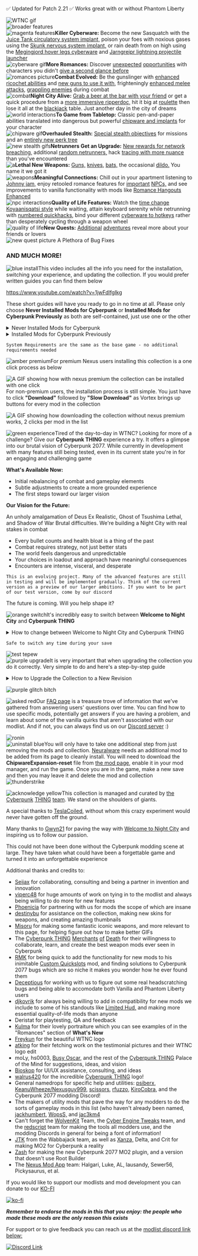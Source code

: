 ✅ Updated for Patch 2.21                                                           ✅ Works great with or without Phantom Liberty

![WTNC gif](https://github.com/z9er/CyberpunkTHING/raw/refs/heads/main/resources/documents/high-quality-02_8.avif)\
![broader features](https://i.imgur.com/hAEvnZA.png)\
![magenta features](https://i.imgur.com/93bGcdO.png)**Killer Cyberware:** Become the new Sasquatch with the [Juice Tank circulatory system implant,](https://www.nexusmods.com/cyberpunk2077/mods/16031) poison your foes with noxious gases using the [Skunk nervous system implant,](https://www.nexusmods.com/cyberpunk2077/mods/16031) or rain death from on high using the [Megingjord hover legs cyberware](https://www.nexusmods.com/cyberpunk2077/mods/12664) and [Jarngreipr lightning projectile launcher](https://www.nexusmods.com/cyberpunk2077/mods/12591)\
![cyberware gif](https://github.com/z9er/CyberpunkTHING/raw/refs/heads/main/resources/images/cyberware-fastflix-48a7.avif)**More Romances:** Discover [unexpected](https://www.nexusmods.com/cyberpunk2077/mods/9573) [opportunities](https://www.nexusmods.com/cyberpunk2077/mods/11097) with characters you didn't [give a second glance before](https://www.nexusmods.com/cyberpunk2077/mods/9191)\
![romances picture](https://i.imgur.com/nsHfvYv.png)**Combat Evolved:** Be the gunslinger with [enhanced ricochet abilities](https://www.nexusmods.com/cyberpunk2077/mods/7197) and [new guns to use it with,](https://www.nexusmods.com/cyberpunk2077/mods/15889) frighteningly [enhanced melee attacks,](https://www.nexusmods.com/cyberpunk2077/mods/16921) [grappling enemies](https://www.nexusmods.com/cyberpunk2077/mods/10556) during combat\
![combat](https://github.com/z9er/CyberpunkTHING/raw/refs/heads/main/resources/images/body%20shotgun-fastflix-7f3c.avif)**Night City Alive:** [Grab a beer at the bar with your friend](https://www.nexusmods.com/cyberpunk2077/mods/5519) or get a quick procedure from a [more immersive ripperdoc,](https://www.nexusmods.com/cyberpunk2077/mods/7064) hit it big at [roulette](https://www.nexusmods.com/cyberpunk2077/mods/15450) then lose it all at the [blackjack](https://www.nexusmods.com/cyberpunk2077/mods/19575) table. Just another day in the city of dreams\
![world interactions](https://i.imgur.com/pHJCsbW.png)**To Game from Tabletop:** Classic pen-and-paper abilities translated into dangerous but powerful [chipware and implants](https://www.nexusmods.com/cyberpunk2077/mods/19798) for your character\
![chipware gif](https://github.com/z9er/CyberpunkTHING/raw/refs/heads/main/resources/images/senku-fastflix-1c4d.avif)**Overhauled Stealth:** [Special stealth objectives](https://www.nexusmods.com/cyberpunk2077/mods/7616) for missions and an [entirely new perk tree](https://www.nexusmods.com/cyberpunk2077/mods/7616)\
![new stealth gifs](https://github.com/z9er/CyberpunkTHING/raw/refs/heads/main/resources/images/stealthrunner-fastflix-0dd3.avif)**Netrunners Get an Upgrade:** [New rewards for network breaching,](https://www.nexusmods.com/cyberpunk2077/mods/10355) additional [random netrunners,](https://www.nexusmods.com/cyberpunk2077/mods/16475) hack [tracing with more nuance](https://www.nexusmods.com/cyberpunk2077/mods/12445) than you've encountered\
![a](https://github.com/z9er/CyberpunkTHING/raw/refs/heads/main/resources/images/voodoo-fastflix-5fe5.avif)**Lethal New Weapons:** [Guns,](https://www.nexusmods.com/cyberpunk2077/mods/15889) [knives,](https://www.nexusmods.com/cyberpunk2077/mods/19608) [bats,](https://www.nexusmods.com/cyberpunk2077/mods/20827) the occasional [dildo.](https://www.nexusmods.com/cyberpunk2077/mods/20073) You name it we got it\
![weapons](https://i.imgur.com/1Eyaq3C.png)**Meaningful Connections:** Chill out in your apartment listening to [Johnny jam,](https://) enjoy retooled romance features for [important](https://www.nexusmods.com/cyberpunk2077/mods/4626) [NPCs,](https://www.nexusmods.com/cyberpunk2077/mods/4508) and see improvements to vanilla functionality with mods like [Romance Hangouts Enhanced](https://www.nexusmods.com/cyberpunk2077/mods/11590)\
![npc interactions](https://i.imgur.com/dCCKHSr.png)**Quality of Life Features:** Watch the [time change](https://www.nexusmods.com/cyberpunk2077/mods/5115) [Koyaanisqatsi style](https://youtu.be/QI2IlA3ztIo?t=124) while waiting, attain keyboard serenity while netrunning with [numbered quickhacks,](https://www.nexusmods.com/cyberpunk2077/mods/7238) bind your different [cyberware to hotkeys](https://www.nexusmods.com/cyberpunk2077/mods/3096) rather than desperately cycling through a weapon wheel\
![quality of life](https://github.com/z9er/CyberpunkTHING/raw/refs/heads/main/resources/images/timeskip_1-fastflix-f9ce.avif)**New Quests:** [Additional](https://www.nexusmods.com/cyberpunk2077/mods/8413) [adventures](https://www.nexusmods.com/cyberpunk2077/mods/7833) reveal more about your friends or lovers\
![new quest picture](https://i.imgur.com/V5cwJP5.png) A Plethora of Bug Fixes

### AND MUCH MORE!

![blue install](https://i.imgur.com/kycrJIe.png)This video includes all the info you need for the installation, switching your experience, and updating the collection. If you would prefer written guides you can find them below  &#x20;

https://www.youtube.com/watch?v=1jwFdlfgIkg

These short guides will have you ready to go in no time at all. Please only choose **Never Installed Mods for Cyberpunk** or **Installed Mods for Cyberpunk Previously** as both are self-contained, just use one or the other

<details><summary>Never Installed Mods for Cyberpunk</summary>
⠀

# Installing Vortex

1️⃣ Ensure that you have installed Vortex if you haven't, which can be obtained [the link below](https://www.nexusmods.com/site/mods/1?tab=files)

[![Vortex](https://i.imgur.com/xXhkzvj.png)](https://www.nexusmods.com/site/mods/1?tab=files "Vortex download")

# Managing Cyberpunk

1️⃣ In the main Vortex Window, click on **"Select a game to manage"**

![Vortex First Steps 5](https://i.imgur.com/MQG9vBR.png)

2️⃣ On the next screen scroll down to the **"Cyberpunk 2077"** icon and, when mousing over it, click on **"Manage"** in orange

![Vortex First Steps 6](https://i.imgur.com/n9HwYPW.png)

3️⃣ On the popup that appears, click on **"Download"** on the bottom right in orange, after this Vortex will restart

![Vortex First Steps 7](https://i.imgur.com/C9vRW9M.png)

4️⃣ After Vortex restarts, a **"Game not discovered"** popup will appear, click **"Continue"** at the bottom right of the popup in orange

![Vortex First Steps 8](https://i.imgur.com/mBvyPrd.png)

5️⃣ A window will now pop up where you should choose the folder for your main **"Cyberpunk 2077"** install directory

6️⃣ Vortex will pop up a window titled **"REDmod DLC missing"** on which you should click **"Ignore"**

![REDmod first BS popup](https://i.imgur.com/mY9T3Aw.png)

7️⃣ Go to **"Settings"** on the left, then go to **"V2077 Settings"** and ensure that **"Automically convert old style 'archive' mods to REDmods on install"** is turned off

```
This setting is defaulted to off by default unless you had changed it
```

![redmod bullshit](https://i.imgur.com/rTip1CM.png)

8️⃣ Go to **"Settings""** on the left, then go to the **"Mods"** section and ensure the deployment method is **"Hardlink Deployment"**

```
If you are on a drive that does not allow hard links due to the formatting, you may need to reformat your drive. This can happen with FAT or XFAT formatting and the only solution is changing the drive format
```

![hardlink thing](https://i.imgur.com/iSMkrcz.png)

# Installing Collection

1️⃣ On the [**collection page**](https://next.nexusmods.com/cyberpunk2077/collections/iszwwe) click on **"ADD TO VORTEX,"** then click **"Install Now"** when that pops up in Vortex

![vortex add to](https://i.imgur.com/j0C9Jxd.png)

![install now](https://i.imgur.com/uaAB5uG.png)

2️⃣ Vortex will guide you through installing the collection, when it is completed you can play the game by clicking the play button top left

![installed](https://i.imgur.com/e47fs2a.png)

![play button](https://i.imgur.com/4NE5ZHv.png)

⠀
</details>

<details><summary>Installed Mods for Cyberpunk Previously</summary>
⠀

# Cleaning Vortex

1️⃣ Go to **"Settings"** on the left, then go to **"V2077 Settings"** and ensure that **"Automically convert old style 'archive' mods to REDmods on install"** is turned off

```
This setting is defaulted to off by default unless you had changed it
```

![redmod bullshit](https://i.imgur.com/rTip1CM.png)

2️⃣ Go to **"Settings""** on the left, then go to the **"Mods"** section and ensure the deployment method is **"Hardlink Deployment"**

```
If you are on a drive that does not allow hard links due to the formatting, you may need to reformat your drive. This can happen with FAT or XFAT formatting and the only solution is changing the drive format
```

![hardlink thing](https://i.imgur.com/iSMkrcz.png)

3️⃣ Ensure that you have removed any old mods that may be hardlinked into your main game folder from the **"Mods"** section of Vortex, and check if you have any additional Cyberpunk 2077 profiles that have mods that were hardlinked into your maingame folder. Any of this could interfere with the collection working properly due to redundant/old mods

# Ensuring Clean Game Install

1️⃣ Go to your **"appdata"** folder by searching windows typing **%appdata%**

![appdata](https://i.imgur.com/ViAyUOX.png)

2️⃣ In **"AppData"** folder go to **"Local,"** and in this folder delete the **"CD Projekt Red"** and **"Red Engine"** folders

![appdata delete](https://i.imgur.com/egu0d8A.png)

3️⃣ Go to your main Cyberpunk 2077 directory and delete the **all** folders except for **"archive"**

```
If you've ever modded Cyberpunk before, it's important to ensure you have a clean game folder
```

![Clean Install 1](https://i.imgur.com/AXG7U40.png)

4️⃣ Additionally delete the **"mod"** folder in **"Cyberpunk 2077/archive/pc/"**

![Clean Install 2](https://i.imgur.com/YW0s73X.png)

5️⃣ Now make sure you go and verify your game files through **Steam**, **GOG** or **Epic**

# Installing Collection

1️⃣ On the [**collection page**](https://next.nexusmods.com/cyberpunk2077/collections/iszwwe) click on **"ADD TO VORTEX,"** then click **"Install Now"** when that pops up in Vortex

![vortex add to](https://i.imgur.com/j0C9Jxd.png)

![install now](https://i.imgur.com/uaAB5uG.png)

2️⃣ Vortex will guide you through installing the collection, when it is completed you can play the game by clicking the play button top left

![installed](https://i.imgur.com/e47fs2a.png)

![play button](https://i.imgur.com/4NE5ZHv.png)

⠀
</details>

```
System Requirements are the same as the base game - no additional requirements needed
```

![amber premium](https://i.imgur.com/MiqUdnt.png)For premium Nexus users installing this collection is a one click process as below

![A GIF showing how with nexus premium the collection can be installed with one click](https://i.imgur.com/VQpsWB8.gif)For non-premium users, the installation process is still simple. You just have to click **"Download"** followed by **"Slow Download"** as Vortex brings up buttons for every mod in the collection

![A GIF showing how downloading the collection without nexus premium works, 2 clicks per mod in the list](https://i.imgur.com/WdUkb69.gif)

![green experience](https://i.imgur.com/JIJl5l2.png)Tired of the day-to-day in WTNC? Looking for more of a challenge? Give our **Cyberpunk THING** experience a try. It offers a glimpse into our brutal vision of Cyberpunk 2077. While currently in development with many features still being tested, even in its current state you're in for an engaging and challenging game

**What's Available Now:**

- Initial rebalancing of combat and gameplay elements
- Subtle adjustments to create a more grounded experience
- The first steps toward our larger vision

**Our Vision for the Future:**

An unholy amalgamation of Deus Ex Realistic, Ghost of Tsushima Lethal, and Shadow of War Brutal difficulties. We're building a Night City with real stakes in combat

- Every bullet counts and health bloat is a thing of the past
- Combat requires strategy, not just better stats
- The world feels dangerous and unpredictable
- Your choices in loadout and approach have meaningful consequences
- Encounters are intense, visceral, and desperate

`This is an evolving project. Many of the advanced features are still in testing and will be implemented gradually. Think of the current version as a preview of our larger ambitions. If you want to be part of our test version, come by our discord`

The future is coming. Will you help shape it?

![orange switch](https://i.imgur.com/IeUXu49.png)It's incredibly easy to switch between **Welcome to Night City** and **Cyberpunk THING**

<details><summary>How to change between Welcome to Night City and Cyberpunk THING</summary>
⠀

1️⃣ In the Mods section of Vortex, right click **WTNC Config** and choose **Reinstall**

2️⃣ Choose **Replace Existing Mod** and click **Continue**

3️⃣ Choose between **Welcome to Night City** and **Cyberpunk THING** in the popup and click **Finish**
</details>

```
Safe to switch any time during your save
```

![test tepew](https://i.imgur.com/yzNLMCu.png)\
![purple upgrade](https://i.imgur.com/F4jHNO1.png)It is very important that when upgrading the collection you do it correctly. Very simple to do and here's a step-by-step guide

<details><summary>How to Upgrade the Collection to a New Revision</summary>
⠀

1️⃣ Updating the collection is as easy as clicking the **"Update"** button (Pretend all the pictures say "WTNC")

![Update](https://i.imgur.com/8UDf7uP.png)

2️⃣ When prompted to **"Remove mods from old revision"** make sure to click the **"Remove All"** button

![Update Removing Old Mods](https://i.imgur.com/8RzrQPh.png)

3️⃣ The uninstalled mod archives are left in the **"Mods"** list in bright blue, which you should delete

![Update Removing Old Mods step 2](https://i.imgur.com/OdfLQcO.png)

```
Do not update any of the mods in the collection individually in Vortex! The philosophy of this collection is that when a mod updates, we update a full revision in order to keep everything up to date and interfacing correctly; when you see a new revision, update to it. If anything special is needed we will mention it in the changelog
```
</details>

![purple glitch bitch](https://i.imgur.com/qF0SRlz.png)

![asked red](https://i.imgur.com/oyK4HTF.png)Our [FAQ page](https://github.com/z9er/CyberpunkTHING/blob/main/FAQ.md) is a treasure trove of information that we’ve gathered from answering users' questions over time. You can find how to use specific mods, potentially get answers if you are having a problem, and learn about some of the vanilla quirks that aren't associated with our modlist. And if not, you can always find us on our [Discord server](https://discord.gg/eJdMQKnQVt) :)

![ronin](https://i.imgur.com/ZXLPV9T.png)\
![uninstall blue](https://i.imgur.com/zjgXeAq.png)You will only have to take one additional step from just removing the mods and collection. [Neuralware](https://www.nexusmods.com/cyberpunk2077/mods/19798) needs an additional mod to be added from its page to cleanly install. You will need to download the **ChipwareExpansion-reset** file from [the mod page](https://www.nexusmods.com/cyberpunk2077/mods/19798?tab=files), enable it in your mod manager, and run the game. Once you are in the game, make a new save and then you may leave it and delete the mod and collection\
![thunderstrike](https://i.imgur.com/7SX41BL.png)

![acknowledge yellow](https://i.imgur.com/SGTyk02.png)This collection is managed and curated by [the](https://next.nexusmods.com/profile/TimTriesAiming?gameId=3333) [Cyberpunk](https://www.nexusmods.com/users/147471503) [THING](https://www.nexusmods.com/cyberpunk2077/users/3534466) [team](https://www.nexusmods.com/cyberpunk2077/users/144799768). We stand on the shoulders of giants.

A special thanks to [TeslaCoiled](https://www.nexusmods.com/cyberpunk2077/users/3534466), without whom this crazy experiment would never have gotten off the ground.

Many thanks to [Gwyn21](https://www.nexusmods.com/users/7846251) for paving the way with [Welcome to Night City](https://next.nexusmods.com/cyberpunk2077/collections/iszwwe) and inspiring us to follow our passion.

This could not have been done without the Cyberpunk modding scene at large. They have taken what could have been a forgettable game and turned it into an unforgettable experience

Additional thanks and credits to:

- [Seijax](https://www.nexusmods.com/cyberpunk2077/users/53009476?tab=user+files) for collaborating, consulting and being a partner in invention and innovation
- [viperc48](https://www.nexusmods.com/cyberpunk2077/users/27730170?tab=user+files) for huge amounts of work on tying in to the modlist and always being willing to do more for new features
- [Phoenicia](https://next.nexusmods.com/profile/Phoenicia4/mods?gameId=3333) for partnering with us for mods the scope of which are insane
- [destinybu](https://www.nexusmods.com/cyberpunk2077/users/162970258?tab=user+files) for assistance on the collection, making new skins for weapons, and creating amazing thumbnails
- [Misoru](https://next.nexusmods.com/profile/ogMisoru?gameId=3333) for making some fantastic iconic weapons, and more relevant to this page, for helping figure out how to make better GIFs
- The [Cyberpunk THING](https://discord.gg/eJdMQKnQVt) [Me](https://www.nexusmods.com/cyberpunk2077/users/82100978?tab=user+files)[rch](https://www.nexusmods.com/cyberpunk2077/users/53009476?tab=user+files)[an](https://www.nexusmods.com/users/21089089?tab=user+files)[ts](https://www.nexusmods.com/users/21279544?tab=user+files) [of](https://www.nexusmods.com/cyberpunk2077/users/162970258?tab=user+files) [Dea](https://www.nexusmods.com/users/29053425?tab=user+files)[th](https://www.nexusmods.com/cyberpunk2077/users/98630928?tab=user+files) for their willingness to collaborate, learn, and create the best weapon mods ever seen in Cyberpunk
- [RMK](https://next.nexusmods.com/profile/rmk1234?gameId=3333) for being quick to add the functionality for new mods to his inimitable [Custom Quickslots](https://www.nexusmods.com/cyberpunk2077/mods/3096) mod, and finding solutions to Cyberpunk 2077 bugs which are so niche it makes you wonder how he ever found them
- [Deceptious](https://next.nexusmods.com/profile/deceptious/mods?gameId=3333) for working with us to figure out some real headscratching bugs and being able to accomodate both Vanilla and Phantom Liberty users
- [djkovrik](https://next.nexusmods.com/profile/djkovrik/mods) for always being willing to add in compatibility for new mods we include to some of his standouts like [Limited Hud,](https://www.nexusmods.com/cyberpunk2077/mods/2592) and making more essential quality-of-life mods than anyone
- Deristat for playtesting, QA and feedback
- [Kulma](https://www.patreon.com/c/Kulma/posts) for their lovely portraiture which you can see examples of in the "Romances" section of **What's New**
- [Freykun](https://www.nexusmods.com/users/104283928) for the beautiful WTNC logo
- [atking](https://www.instagram.com/atking007_/) for their fetching work on the testimonial pictures and their WTNC logo edit
- moLy, hs0003, [Busy Oscar,](https://www.nexusmods.com/cyberpunk2077/users/44887292) and the rest of the [Cyberpunk THING](https://discord.gg/eJdMQKnQVt) Palace of the Mind for suggestions, ideas, and vision
- [Bioskop](https://next.nexusmods.com/profile/xbioskopx?gameId=3333) for UI/UX assistance, consulting, and ideas
- [walrus420](https://www.nexusmods.com/cyberpunk2077/users/4076520) for the incredible [Cyberpunk THING](https://discord.gg/eJdMQKnQVt) logo!
- General namedrops for specific help and utilities: [psiberx](https://www.nexusmods.com/cyberpunk2077/users/108159138), [KeanuWheeze/Nexusguy999](https://www.nexusmods.com/cyberpunk2077/users/77476393), [scissors](https://www.nexusmods.com/cyberpunk2077/users/78269633), [rfuzzo](https://www.nexusmods.com/users/16300749), [KiroCobra](https://www.nexusmods.com/cyberpunk2077/users/40108180), and the Cyberpunk 2077 modding Discord!
- The makers of utility mods that pave the way for any modders to do the sorts of gameplay mods in this list (who haven't already been named, [jackhumbert,](https://next.nexusmods.com/profile/jackhumbert?gameId=3333) [WopsS,](https://next.nexusmods.com/profile/WopsS?gameId=3333) and [jac3km4](https://next.nexusmods.com/profile/jac3km4?gameId=3333)
- Can't forget the [WolvenKit](https://www.nexusmods.com/cyberpunk2077/mods/2201) Team, the [Cyber Engine Tweaks](https://www.nexusmods.com/cyberpunk2077/mods/107) team, and the [redscript](https://www.nexusmods.com/cyberpunk2077/mods/1511) team for making the tools all modders use, and the modding Discords in general for being a font of information!
- [JTK](https://next.nexusmods.com/profile/JustThatKing) from the Wabbajack team, as well as [Xanza,](https://next.nexusmods.com/profile/iXanza) Delta, and Crit for making MO2 for Cyberpunk a reality
- [Zash](https://github.com/ZashIn) for making the new Cyberpunk 2077 MO2 plugin, and a version that doesn't use Root Builder
- The [Nexus Mod App](https://www.nexusmods.com/app) team: Halgari, Luke, AL, lausandy, Sewer56, Pickysaurus, et al.

If you would like to support our modlists and mod development you can donate to our [KO-FI](https://ko-fi.com/cyberpunkthing)

[![ko-fi](https://i.imgur.com/2WJuTUH.png)](https://ko-fi.com/cyberpunkthing)

***Remember to endorse the mods in this that you enjoy: the people who made these mods are the only reason this exists***

For support or to give feedback you can reach us at the [modlist discord link below:](https://discord.gg/eJdMQKnQVt)

[![Discord Link](https://github.com/z9er/CyberpunkTHING/raw/refs/heads/main/resources/documents/gif-converted.avif)](https://discord.gg/eJdMQKnQVt)
